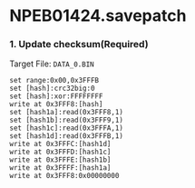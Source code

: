 # NPEB01424.savepatch

### 1. Update checksum(Required)

Target File: `DATA_0.BIN`

```
set range:0x00,0x3FFFB
set [hash]:crc32big:0
set [hash]:xor:FFFFFFFF
write at 0x3FFF8:[hash]
set [hash1a]:read(0x3FFF8,1)
set [hash1b]:read(0x3FFF9,1)
set [hash1c]:read(0x3FFFA,1)
set [hash1d]:read(0x3FFFB,1)
write at 0x3FFFC:[hash1d]
write at 0x3FFFD:[hash1c]
write at 0x3FFFE:[hash1b]
write at 0x3FFFF:[hash1a]
write at 0x3FFF8:0x00000000
```

